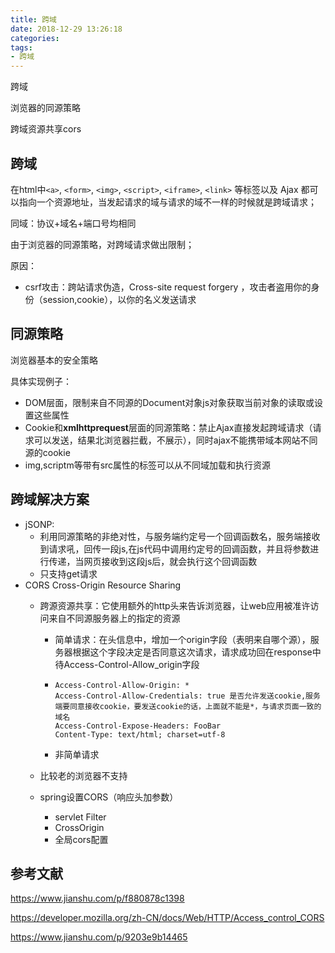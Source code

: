 ```yaml
---
title: 跨域
date: 2018-12-29 13:26:18
categories:
tags:
- 跨域
---
```


跨域

浏览器的同源策略

跨域资源共享cors

<!--more-->

## 跨域

在html中`<a>`, `<form>`, `<img>`, `<script>`, `<iframe>`, `<link>` 等标签以及 Ajax 都可以指向一个资源地址，当发起请求的域与请求的域不一样的时候就是跨域请求；

同域：协议+域名+端口号均相同

由于浏览器的同源策略，对跨域请求做出限制；

原因：

- csrf攻击：跨站请求伪造，Cross-site request forgery ，攻击者盗用你的身份（session,cookie），以你的名义发送请求

## 同源策略

浏览器基本的安全策略

具体实现例子：

- DOM层面，限制来自不同源的Document对象js对象获取当前对象的读取或设置这些属性
- Cookie和**xmlhttprequest**层面的同源策略：禁止Ajax直接发起跨域请求（请求可以发送，结果北浏览器拦截，不展示），同时ajax不能携带域本网站不同源的cookie
- img,scriptm等带有src属性的标签可以从不同域加载和执行资源

## 跨域解决方案

- jSONP:
  - 利用同源策略的非绝对性，与服务端约定号一个回调函数名，服务端接收到请求吼，回传一段js,在js代码中调用约定号的回调函数，并且将参数进行传递，当网页接收到这段js后，就会执行这个回调函数
  - 只支持get请求
- CORS Cross-Origin Resource Sharing
  - 跨源资源共享：它使用额外的http头来告诉浏览器，让web应用被准许访问来自不同源服务器上的指定的资源

    - 简单请求：在头信息中，增加一个origin字段（表明来自哪个源），服务器根据这个字段决定是否同意这次请求，请求成功回在response中待Access-Control-Allow_origin字段

    - ```
      Access-Control-Allow-Origin: *	
      Access-Control-Allow-Credentials: true 是否允许发送cookie,服务端要同意接收cookie，要发送cookie的话，上面就不能是*，与请求页面一致的域名
      Access-Control-Expose-Headers: FooBar
      Content-Type: text/html; charset=utf-8
      ```

    - 非简单请求

  - 比较老的浏览器不支持

  - spring设置CORS（响应头加参数）
    - servlet Filter
    - CrossOrigin
    - 全局cors配置





## 参考文献

https://www.jianshu.com/p/f880878c1398

https://developer.mozilla.org/zh-CN/docs/Web/HTTP/Access_control_CORS

https://www.jianshu.com/p/9203e9b14465

### 

